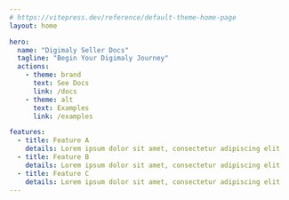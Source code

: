 ```yaml
---
# https://vitepress.dev/reference/default-theme-home-page
layout: home

hero:
  name: "Digimaly Seller Docs"
  tagline: "Begin Your Digimaly Journey"
  actions:
    - theme: brand
      text: See Docs
      link: /docs
    - theme: alt
      text: Examples
      link: /examples

features:
  - title: Feature A
    details: Lorem ipsum dolor sit amet, consectetur adipiscing elit
  - title: Feature B
    details: Lorem ipsum dolor sit amet, consectetur adipiscing elit
  - title: Feature C
    details: Lorem ipsum dolor sit amet, consectetur adipiscing elit
---
```



